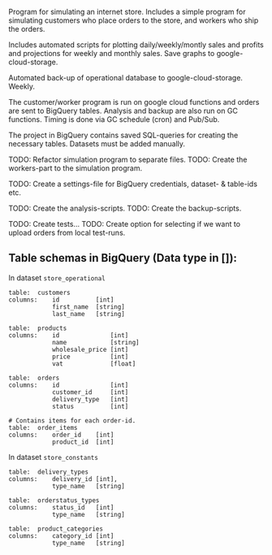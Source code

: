 
Program for simulating an internet store. Includes a simple program for simulating customers 
who place orders to the store, and workers who ship the orders.

Includes automated scripts for plotting daily/weekly/montly sales and profits
and projections for weekly and monthly sales. Save graphs to google-cloud-storage.

Automated back-up of operational database to google-cloud-storage.
Weekly.

The customer/worker program is run on google cloud functions 
and orders are sent to BigQuery tables. Analysis and backup are also
run on GC functions. Timing is done via GC schedule (cron) and Pub/Sub.


The project in BigQuery contains saved SQL-queries for creating the necessary tables.
Datasets must be added manually.


TODO: Refactor simulation program to separate files.
TODO: Create the workers-part to the simulation program.

TODO: Create a settings-file for BigQuery credentials, dataset- & table-ids etc.

TODO: Create the analysis-scripts.
TODO: Create the backup-scripts.

TODO: Create tests...
TODO: Create option for selecting if we want to upload orders from local test-runs.



Table schemas in BigQuery (Data type in []):
-------------------------------------------------

In dataset `store_operational`

	table:	customers
	columns:	id			[int]
				first_name	[string]
				last_name	[string]

	table:	products
	columns:	id				[int]
				name			[string]
				wholesale_price [int]
				price			[int]
				vat				[float]

	table:	orders
	columns:	id				[int]
				customer_id		[int]
				delivery_type	[int]
				status			[int]

	# Contains items for each order-id.
	table:	order_items	
	columns:	order_id	[int]
				product_id	[int]


In dataset `store_constants`

	table:	delivery_types
	columns:	delivery_id [int],
				type_name	[string]

	table:	orderstatus_types
	columns:	status_id	[int]
				type_name	[string]

	table:	product_categories
	columns:	category_id [int]
				type_name 	[string]
